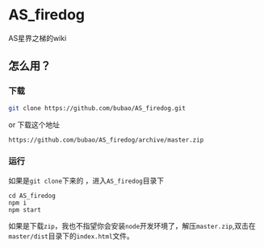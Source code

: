 # AS_firedog

AS星界之梯的wiki

## 怎么用？

### 下载
```sh
git clone https://github.com/bubao/AS_firedog.git
```
or 下载这个地址
```
https://github.com/bubao/AS_firedog/archive/master.zip
```

### 运行

如果是`git clone`下来的 ，进入`AS_firedog`目录下 
```
cd AS_firedog
npm i
npm start
```
如果是下载`zip`，我也不指望你会安装`node`开发环境了，解压`master.zip`,双击在`master/dist`目录下的`index.html`文件。